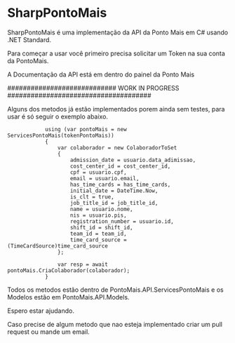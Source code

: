 # SharpPontoMais

SharpPontoMais é uma implementação da API da Ponto Mais em C# usando .NET Standard.

Para começar a usar você primeiro precisa solicitar um Token na sua conta da PontoMais.

A Documentação da API está em dentro do painel da Ponto Mais

############################ WORK IN PROGRESS #####################################

Alguns dos metodos já estão implementados porem ainda sem testes, para usar é só seguir o exemplo abaixo.

                using (var pontoMais = new ServicesPontoMais(tokenPontoMais))
                {
                    var colaborador = new ColaboradorToSet
                    {
                        admission_date = usuario.data_adimissao,
                        cost_center_id = cost_center_id,
                        cpf = usuario.cpf,
                        email = usuario.email,
                        has_time_cards = has_time_cards,
                        initial_date = DateTime.Now,
                        is_clt = true,
                        job_title_id = job_title_id,
                        name = usuario.nome,
                        nis = usuario.pis,
                        registration_number = usuario.id,
                        shift_id = shift_id,
                        team_id = team_id,
                        time_card_source = (TimeCardSource)time_card_source
                    };

                    var resp = await pontoMais.CriaColaborador(colaborador);
                }
            
            
Todos os metodos estão dentro de PontoMais.API.ServicesPontoMais e os Modelos estão em PontoMais.API.Models.

Espero estar ajudando.

Caso precise de algum metodo que nao esteja implementado criar um pull request ou mande um email.

